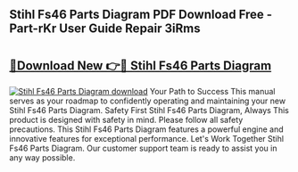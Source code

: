 ## Stihl Fs46 Parts Diagram PDF Download Free - Part-rKr User Guide Repair 3iRms

# <h2><a href="http://dfmskx.blite.top/?on=Stihl+Fs46+Parts+Diagram">🔗Download New 👉🔴 Stihl Fs46 Parts Diagram</a></h2>

[![Stihl Fs46 Parts Diagram download](https://i.imgur.com/lujVjoI.png)](http://dfmskx.blite.top/?on=Stihl+Fs46+Parts+Diagram)
Your Path to Success This manual serves as your roadmap to confidently operating and maintaining your new Stihl Fs46 Parts Diagram. Safety First Stihl Fs46 Parts Diagram, Always This product is designed with safety in mind. Please follow all safety precautions. This Stihl Fs46 Parts Diagram features a powerful engine and innovative features for exceptional performance. Let's Work Together Stihl Fs46 Parts Diagram. Our customer support team is ready to assist you in any way possible.
